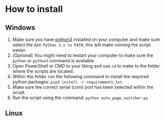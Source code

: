 # How to install
## Windows
1. Make sure you have [python3](https://www.python.org/downloads/) installed on your computer and make sure select the `Add Python 3.x to PATH`, this will make running the script easier.
2. (Optional) You might need to restart your computer to make sure the `python` or `python3` command is available 
3. Open PowerShell or CMD to your liking and use `cd` to make to the folder where the scripts are located.
4. Within the folder run the following command to install the required python packages: `pip3 install -r requirements.txt`.
5. Make sure the correct serial (com) port has been selected within the script.
6. Run the script using the command: `python auto_page_switcher.py`

## Linux
